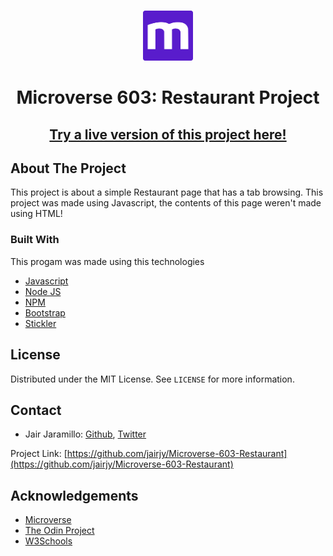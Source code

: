 <br />
<p align="center">
  <a href="https://www.microverse.org/">
  <img src="./doc/microverse.png" alt="Logo" width="80" height="80">
  </a>
</p>

<center><h1>Microverse 603: Restaurant Project</h1></center>

<center><h2><a href="https://jairjy.github.io/Microverse-603-Restaurant">Try a live version of this project here!</a><h2></center>

## About The Project

This project is about a simple Restaurant page that has a tab browsing. This project was made using Javascript, the contents of this page weren't made using HTML!

### Built With

This progam was made using this technologies

* [Javascript](https://www.javascript.com/)
* [Node JS](https://nodejs.org/en/)
* [NPM](https://www.npmjs.com/)
* [Bootstrap](https://getbootstrap.com/)
* [Stickler](https://stickler-ci.com/)

## License

Distributed under the MIT License. See `LICENSE` for more information.

<!-- CONTACT -->

## Contact

* Jair Jaramillo: [Github](https://github.com/jairjy), [Twitter](https://twitter.com/jairjy)

Project Link: [https://github.com/jairjy/Microverse-603-Restaurant](https://github.com/jairjy/Microverse-603-Restaurant)

<!-- ACKNOWLEDGEMENTS -->

## Acknowledgements

* [Microverse](https://www.microverse.org/)
* [The Odin Project](https://www.theodinproject.com/)
* [W3Schools](https://www.w3schools.com/)
